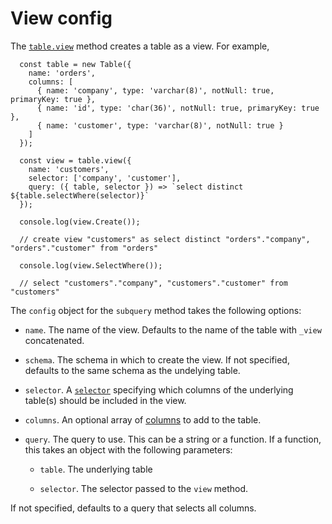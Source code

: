 # View config

The [`table.view`](./table.md#view) method creates a table as a view. For example,

```
  const table = new Table({
    name: 'orders',
    columns: [
      { name: 'company', type: 'varchar(8)', notNull: true, primaryKey: true },
      { name: 'id', type: 'char(36)', notNull: true, primaryKey: true },
      { name: 'customer', type: 'varchar(8)', notNull: true }
    ]
  });

  const view = table.view({
    name: 'customers',
    selector: ['company', 'customer'],
    query: ({ table, selector }) => `select distinct ${table.selectWhere(selector)}`
  });

  console.log(view.Create());

  // create view "customers" as select distinct "orders"."company", "orders"."customer" from "orders"

  console.log(view.SelectWhere());

  // select "customers"."company", "customers"."customer" from "customers"

```

The `config` object for the `subquery` method takes the following options:

* `name`. The name of the view. Defaults to the name of the table with `_view` concatenated.

* `schema`. The schema in which to create the view. If not specified, defaults to the same schema as the undelying table.

* `selector`. A [`selector`](./selector.md) specifying which columns of the underlying table(s) should be included in the view.

* `columns`. An optional array of [columns](./column-spec.md) to add to the table.

* `query`. The query to use. This can be a string or a function. If a function, this takes an object with the following parameters:

  * `table`. The underlying table

  * `selector`. The selector passed to the `view` method.

If not specified, defaults to a query that selects all columns.

